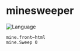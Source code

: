 # minesweeper

![Language](https://img.shields.io/badge/language-APL-24a148)

```apl
mine.front←html
mine.Sweep 0
```
